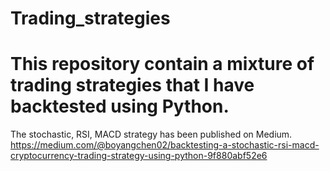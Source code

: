 # Trading_strategies
# This repository contain a mixture of trading strategies that I have backtested using Python. 

The stochastic, RSI, MACD strategy has been published on Medium. 
https://medium.com/@boyangchen02/backtesting-a-stochastic-rsi-macd-cryptocurrency-trading-strategy-using-python-9f880abf52e6
